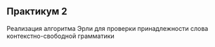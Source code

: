 ## Практикум 2

Реализация алгоритма Эрли для проверки принадлежности слова контекстно-свободной грамматики
